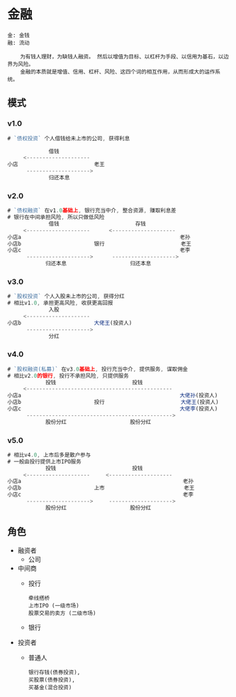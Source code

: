# 金融

    金: 金钱
    融: 流动

        为有钱人理财，为缺钱人融资。 然后以增值为目标、以杠杆为手段、以信用为基石，以边界为风险。 
        金融的本质就是增值、信用、杠杆、风险、这四个词的相互作用，从而形成大的运作系统。

## 模式

### v1.0

```js
# `债权投资` 个人借钱给未上市的公司, 获得利息

             借钱
     <-------------------- 
小店                        老王
      -------------------->
             归还本息
```

### v2.0

```js
# `债权融资` 在v1.0基础上, 银行充当中介, 整合资源, 赚取利息差
# 银行在中间承担风险, 所以只做低风险
             借钱                        存钱
     <--------------------      <-------------------- 
小店a                                                  老孙
小店b                       银行                        老王
小店c                                                  老李
      -------------------->      -------------------->
            归还本息                    归还本息
```

### v3.0

```js
# `股权投资` 个人入股未上市的公司, 获得分红
# 相比v1.0, 承担更高风险, 收获更高回报
             入股             
     <-------------------- 
小店b                       大佬王(投资人)
      --------------------> 
             分红

```

### v4.0

```js
# `股权融资(私募)` 在v3.0基础上, 投行充当中介, 提供服务, 谋取佣金
# 相比v2.0的银行, 投行不承担风险, 只提供服务
            投钱                        投钱
     <---------------------------------------------- 
小店a                                                  大佬孙(投资人)
小店b                       投行                        大佬王(投资人)
小店c                                                  大佬李(投资人)
      ---------------------------------------------->
            股份分红                    股份分红
```

### v5.0

```js
# 相比v4.0, 上市后多是散户参与
# 一般由投行提供上市IPO服务
            投钱                        投钱
     <--------------------     <-------------------- 
小店a                                                   老孙
小店b                       上市                         老王
小店c                                                   老李
      -------------------->     -------------------->
            股份分红                    股份分红
```

## 角色

- 融资者
  - 公司
- 中间商
  - 投行

        牵线搭桥
        上市IPO (一级市场)
        股票交易的卖方 (二级市场)

  - 银行
- 投资者
  - 普通人

        银行存钱(债券投资), 
        买股票(债券投资),
        买基金(混合投资)